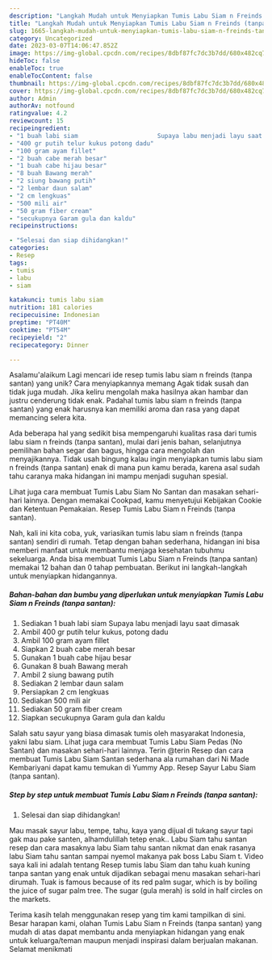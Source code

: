 ```yaml
---
description: "Langkah Mudah untuk Menyiapkan Tumis Labu Siam n Freinds (tanpa santan){ yang Enak"
title: "Langkah Mudah untuk Menyiapkan Tumis Labu Siam n Freinds (tanpa santan){ yang Enak"
slug: 1665-langkah-mudah-untuk-menyiapkan-tumis-labu-siam-n-freinds-tanpa-santan-yang-enak
category: Uncategorized
date: 2023-03-07T14:06:47.852Z
image: https://img-global.cpcdn.com/recipes/8dbf87fc7dc3b7dd/680x482cq70/tumis-labu-siam-n-freinds-tanpa-santan-foto-resep-utama.jpg
hideToc: false
enableToc: true
enableTocContent: false
thumbnail: https://img-global.cpcdn.com/recipes/8dbf87fc7dc3b7dd/680x482cq70/tumis-labu-siam-n-freinds-tanpa-santan-foto-resep-utama.jpg
cover: https://img-global.cpcdn.com/recipes/8dbf87fc7dc3b7dd/680x482cq70/tumis-labu-siam-n-freinds-tanpa-santan-foto-resep-utama.jpg
author: Admin
authorAv: notfound
ratingvalue: 4.2
reviewcount: 15
recipeingredient:
- "1 buah labi siam                      Supaya labu menjadi layu saat dimasak"
- "400 gr putih telur kukus potong dadu"
- "100 gram ayam fillet"
- "2 buah cabe merah besar"
- "1 buah cabe hijau besar"
- "8 buah Bawang merah"
- "2 siung bawang putih"
- "2 lembar daun salam"
- "2 cm lengkuas"
- "500 mili air"
- "50 gram fiber cream"
- "secukupnya Garam gula dan kaldu"
recipeinstructions:

- "Selesai dan siap dihidangkan!"
categories:
- Resep
tags:
- tumis
- labu
- siam

katakunci: tumis labu siam 
nutrition: 181 calories
recipecuisine: Indonesian
preptime: "PT40M"
cooktime: "PT54M"
recipeyield: "2"
recipecategory: Dinner

---
```



Asalamu'alaikum Lagi mencari ide resep tumis labu siam n freinds (tanpa santan) yang unik? Cara menyiapkannya memang Agak tidak susah dan tidak juga mudah. Jika keliru mengolah maka hasilnya akan hambar dan justru cenderung tidak enak. Padahal tumis labu siam n freinds (tanpa santan) yang enak harusnya kan memiliki aroma dan rasa yang dapat memancing selera kita.


Ada beberapa hal yang sedikit bisa mempengaruhi kualitas rasa dari tumis labu siam n freinds (tanpa santan), mulai dari jenis bahan, selanjutnya pemilihan bahan segar dan bagus, hingga cara mengolah dan menyajikannya. Tidak usah bingung kalau ingin menyiapkan tumis labu siam n freinds (tanpa santan) enak di mana pun kamu berada, karena asal sudah tahu caranya maka hidangan ini mampu menjadi suguhan spesial.

Lihat juga cara membuat Tumis Labu Siam No Santan dan masakan sehari-hari lainnya. Dengan memakai Cookpad, kamu menyetujui Kebijakan Cookie dan Ketentuan Pemakaian. Resep Tumis Labu Siam n Freinds (tanpa santan).


Nah, kali ini kita coba, yuk, variasikan tumis labu siam n freinds (tanpa santan) sendiri di rumah. Tetap dengan bahan sederhana, hidangan ini bisa memberi manfaat untuk membantu menjaga kesehatan tubuhmu sekeluarga. Anda bisa membuat Tumis Labu Siam n Freinds (tanpa santan) memakai 12 bahan dan 0 tahap pembuatan. Berikut ini langkah-langkah untuk menyiapkan hidangannya.

<!--inarticleads1-->

##### Bahan-bahan dan bumbu yang diperlukan untuk menyiapkan Tumis Labu Siam n Freinds (tanpa santan):

1. Sediakan 1 buah labi siam                      Supaya labu menjadi layu saat dimasak
1. Ambil 400 gr putih telur kukus, potong dadu
1. Ambil 100 gram ayam fillet
1. Siapkan 2 buah cabe merah besar
1. Gunakan 1 buah cabe hijau besar
1. Gunakan 8 buah Bawang merah
1. Ambil 2 siung bawang putih
1. Sediakan 2 lembar daun salam
1. Persiapkan 2 cm lengkuas
1. Sediakan 500 mili air
1. Sediakan 50 gram fiber cream
1. Siapkan secukupnya Garam gula dan kaldu


Salah satu sayur yang biasa dimasak tumis oleh masyarakat Indonesia, yakni labu siam. Lihat juga cara membuat Tumis Labu Siam Pedas (No Santan) dan masakan sehari-hari lainnya. Terin @terin Resep dan cara membuat Tumis Labu Siam Santan sederhana ala rumahan dari Ni Made Kembariyani dapat kamu temukan di Yummy App. Resep Sayur Labu Siam (tanpa santan). 

<!--inarticleads2-->

##### Step by step untuk membuat Tumis Labu Siam n Freinds (tanpa santan):


1. Selesai dan siap dihidangkan!

Mau masak sayur labu, tempe, tahu, kaya yang dijual di tukang sayur tapi gak mau pake santen, alhamdulillah tetep enak.. Labu Siam tahu santan resep dan cara masaknya labu Siam tahu santan nikmat dan enak rasanya labu Siam tahu santan sampai nyemol makanya pak boss Labu Siam t. Video saya kali ini adalah tentang Resep tumis labu Siam dan tahu kuah kuning tanpa santan yang enak untuk dijadikan sebagai menu masakan sehari-hari dirumah. Tuak is famous because of its red palm sugar, which is by boiling the juice of sugar palm tree. The sugar (gula merah) is sold in half circles on the markets. 

Terima kasih telah menggunakan resep yang tim kami tampilkan di sini. Besar harapan kami, olahan Tumis Labu Siam n Freinds (tanpa santan) yang mudah di atas dapat membantu anda menyiapkan hidangan yang enak untuk keluarga/teman maupun menjadi inspirasi dalam berjualan makanan. Selamat menikmati
